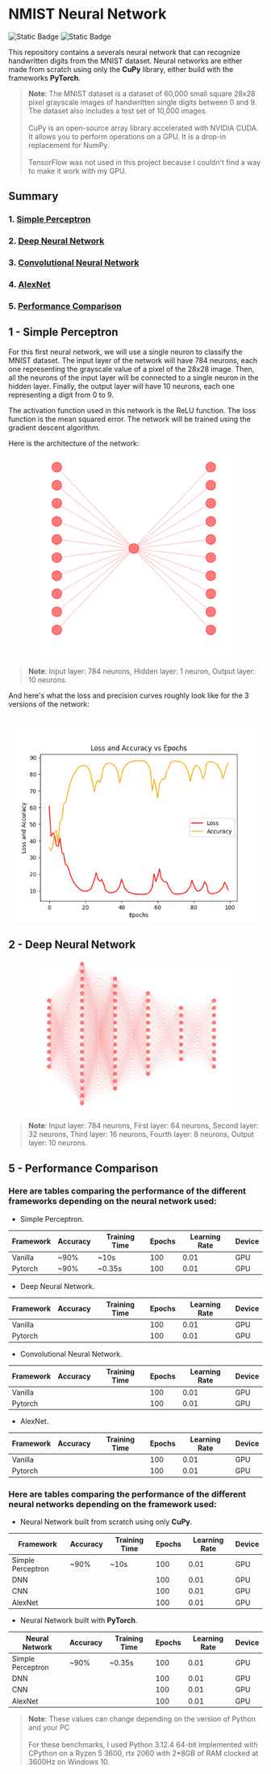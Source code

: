 # NMIST Neural Network

![Static Badge](https://img.shields.io/badge/made_in-France-red?labelColor=blue)
![Static Badge](https://img.shields.io/badge/language-Python-f7d54d?labelColor=4771a4)

This repository contains a severals neural network that can recognize handwritten digits from the MNIST dataset. Neural networks are either made from scratch using only the **CuPy** library, either build with the frameworks **PyTorch**.

> **Note**: The MNIST dataset is a dataset of 60,000 small square 28x28 pixel grayscale images of handwritten single digits between 0 and 9. The dataset also includes a test set of 10,000 images.<br><br>
> CuPy is an open-source array library accelerated with NVIDIA CUDA. It allows you to perform operations on a GPU. It is a drop-in replacement for NumPy.<br><br>
> TensorFlow was not used in this project because I couldn't find a way to make it work with my GPU.

## Summary

### 1. [Simple Perceptron](#1---simple-perceptron)

### 2. [Deep Neural Network](#2---deep-neural-network)

### 3. [Convolutional Neural Network](#3---convolutional-neural-network)

### 4. [AlexNet](4---alexnet)

### 5. [Performance Comparison](#5---performance-comparison)

## 1 - Simple Perceptron

For this first neural network, we will use a single neuron to classify the MNIST dataset. The input layer of the network will have 784 neurons, each one representing the grayscale value of a pixel of the 28x28 image. Then, all the neurons of the input layer will be connected to a single neuron in the hidden layer. Finally, the output layer will have 10 neurons, each one representing a digit from 0 to 9.

The activation function used in this network is the ReLU function. The loss function is the mean squared error. The network will be trained using the gradient descent algorithm.

Here is the architecture of the network:

<p align="center">
<img src="assets/svg/single_neuron_architecture.svg" alt="Single neuronne architecture" style="width:80%"/>
</p>

> **Note**: Input layer: 784 neurons, Hidden layer: 1 neuron, Output layer: 10 neurons.

And here's what the loss and precision curves roughly look like for the 3 versions of the network:

<br>
<p align="center">
<img src="assets/images/loss_vs_epoch_single_neuron_scratch.png"/>
</p>

## 2 - Deep Neural Network

<p align="center">
<img src="assets/svg/deep_neural_network_architecture.svg" alt="Single neuronne architecture" style="width:80%"/>
</p>

> **Note**: Input layer: 784 neurons, First layer: 64 neurons, Second layer: 32 neurons, Third layer: 16 neurons, Fourth layer: 8 neurons, Output layer: 10 neurons.

## 5 - Performance Comparison

### Here are tables comparing the performance of the different frameworks depending on the neural network used:

- Simple Perceptron.

| Framework  | Accuracy | Training Time | Epochs | Learning Rate | Device |
| ---------- | -------- | ------------- | ------ | ------------- | ------ |
| Vanilla    | ~90%     | ~10s          | 100    | 0.01          | GPU    |
| Pytorch    | ~90%     | ~0.35s        | 100    | 0.01          | GPU    |

- Deep Neural Network.

| Framework  | Accuracy | Training Time | Epochs | Learning Rate | Device |
| ---------- | -------- | ------------- | ------ | ------------- | ------ |
| Vanilla    |          |               | 100    | 0.01          | GPU    |
| Pytorch    |          |               | 100    | 0.01          | GPU    |

- Convolutional Neural Network.

| Framework  | Accuracy | Training Time | Epochs | Learning Rate | Device |
| ---------- | -------- | ------------- | ------ | ------------- | ------ |
| Vanilla    |          |               | 100    | 0.01          | GPU    |
| Pytorch    |          |               | 100    | 0.01          | GPU    |

- AlexNet.

| Framework  | Accuracy | Training Time | Epochs | Learning Rate | Device |
| ---------- | -------- | ------------- | ------ | ------------- | ------ |
| Vanilla    |          |               | 100    | 0.01          | GPU    |
| Pytorch    |          |               | 100    | 0.01          | GPU    |

### Here are tables comparing the performance of the different neural networks depending on the framework used:

- Neural Network built from scratch using only **CuPy**.

| Framework         | Accuracy | Training Time | Epochs | Learning Rate | Device |
| ----------------- | -------- | ------------- | ------ | ------------- | ------ |
| Simple Perceptron | ~90%     | ~10s          | 100    | 0.01          | GPU    |
| DNN               |          |               | 100    | 0.01          | GPU    |
| CNN               |          |               | 100    | 0.01          | GPU    |
| AlexNet           |          |               | 100    | 0.01          | GPU    |

- Neural Network built with **PyTorch**.

| Neural Network    | Accuracy | Training Time | Epochs | Learning Rate | Device |
| ----------------- | -------- | ------------- | ------ | ------------- | ------ |
| Simple Perceptron | ~90%     | ~0.35s        | 100    | 0.01          | GPU    |
| DNN               |          |               | 100    | 0.01          | GPU    |
| CNN               |          |               | 100    | 0.01          | GPU    |
| AlexNet           |          |               | 100    | 0.01          | GPU    |

> **Note**: These values can change depending on the version of Python and your PC<br><br>
> For these benchmarks, I used Python 3.12.4 64-bit implemented with CPython on a Ryzen 5 3600, rtx 2060 with 2\*8GB of RAM clocked at 3600Hz on Windows 10.
